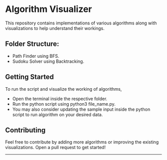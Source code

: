 # Algorithm Visualizer
This repository contains implementations of various algorithms along with visualizations to help understand their workings.

## Folder Structure:
- Path Finder using BFS.
- Sudoku Solver using Backtracking.

## Getting Started
To run the script and visualize the working of algorithms,
- Open the terminal inside the respective folder.
- Run the python script using python3 file_name.py.
- You may also consider updating the sample input inside the python script to run algorithm on your desired data.

## Contributing
Feel free to contribute by adding more algorithms or improving the existing visualizations. Open a pull request to get started!

---